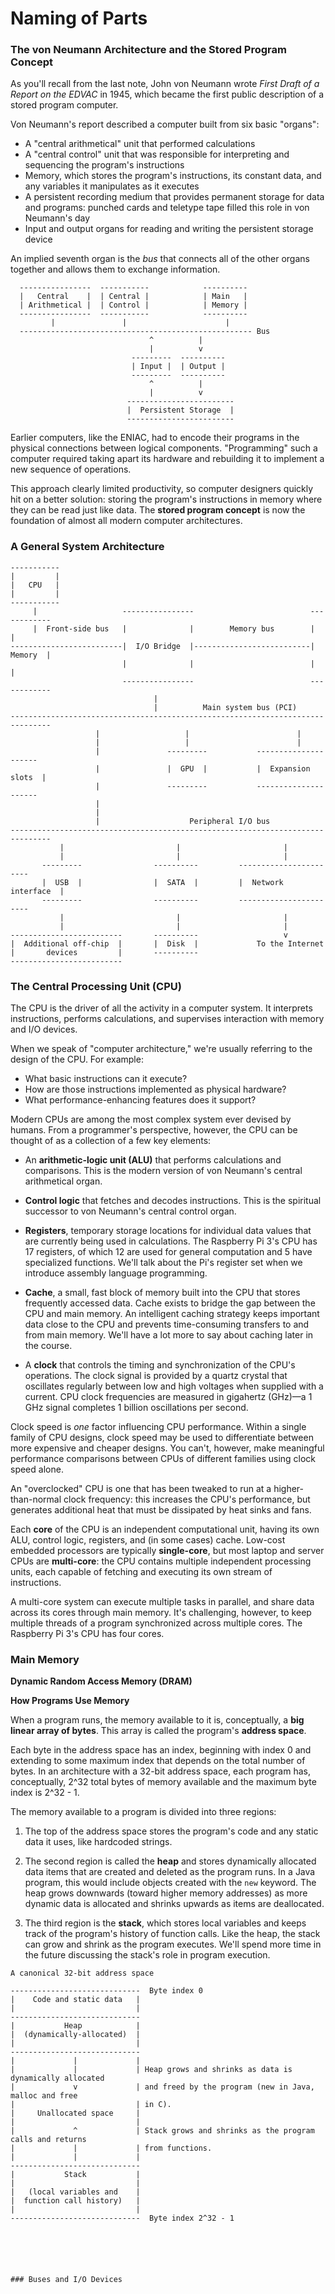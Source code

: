 # Naming of Parts

### The von Neumann Architecture and the Stored Program Concept

As you'll recall from the last note, John von Neumann wrote *First Draft of a Report on the EDVAC* in 1945, which became the first
public description of a stored program computer.

Von Neumann's report described a computer built from six basic "organs":

  - A "central arithmetical" unit that performed calculations
  - A "central control" unit that was responsible for interpreting and sequencing the program's instructions
  - Memory, which stores the program's instructions, its constant data, and any variables it manipulates as it executes
  - A persistent recording medium that provides permanent storage for data and programs: punched cards and teletype tape filled this role in von Neumann's day
  - Input and output organs for reading and writing the persistent storage device

An implied seventh organ is the *bus* that connects all of the other organs together and allows them to exchange information.

```
  ----------------  -----------            ----------
  |   Central    |  | Central |            | Main   |
  | Arithmetical |  | Control |            | Memory |
  ----------------  -----------            ----------
         |               |                      |
  ---------------------------------------------------- Bus
                               ^          |
                               |          v
                           ---------  ----------
                           | Input |  | Output |
                           ---------  ----------
                               ^          |
                               |          v
                          ------------------------
                          |  Persistent Storage  |
                          ------------------------
```

Earlier computers, like the ENIAC, had to encode their programs in the physical connections between logical components. "Programming"
such a computer required taking apart its hardware and rebuilding it to implement a new sequence of operations. 

This approach clearly limited productivity, so computer designers quickly hit on a better solution: storing the program's instructions
in memory where they can be read just like data. The **stored program concept** is now the foundation of almost all modern computer architectures.

### A General System Architecture

```
-----------
|         |
|   CPU   |
|         |
-----------
     |                   ----------------                          ------------
     |  Front-side bus   |              |        Memory bus        |          |
-------------------------|  I/O Bridge  |--------------------------|  Memory  |
                         |              |                          |          |
                         ----------------                          ------------
                                |
                                |          Main system bus (PCI)
-------------------------------------------------------------------------------
                   |                   |                        |
                   |                   |                        |
                   |               ---------           ---------------------
                   |               |  GPU  |           |  Expansion slots  |
                   |               ---------           ---------------------
                   |
                   |
                   |                    Peripheral I/O bus
-------------------------------------------------------------------------------            
           |                         |                       |
           |                         |                       |
       ---------                ----------         -----------------------
       |  USB  |                |  SATA  |         |  Network interface  |
       ---------                ----------         -----------------------
           |                         |                       |
           |                         |                       |
-------------------------       ----------                   v
|  Additional off-chip  |       |  Disk  |             To the Internet
|       devices         |       ----------
------------------------- 
```

### The Central Processing Unit (CPU)

The CPU is the driver of all the activity in a computer system. It interprets instructions, performs calculations, and supervises 
interaction with memory and I/O devices.

When we speak of "computer architecture," we're usually referring to the design of the CPU. For example: 
  - What basic instructions can it execute?
  - How are those instructions implemented as physical hardware?
  - What performance-enhancing features does it support?

Modern CPUs are among the most complex system ever devised by humans. From a programmer's perspective, however, the CPU can be thought of as a collection of a few key elements:

  - An **arithmetic-logic unit (ALU)** that performs calculations and comparisons. This is the modern version of von Neumann's central arithmetical organ.
  
  - **Control logic** that fetches and decodes instructions. This is the spiritual successor to von Neumann's central control organ.
  
  - **Registers**, temporary storage locations for individual data values that are currently being used in calculations. The Raspberry Pi 3's CPU has 17 registers, of which 12 are used for general computation and 5 have specialized functions. We'll talk about the Pi's register set when we introduce assembly language programming.
  
  - **Cache**, a small, fast block of memory built into the CPU that stores frequently accessed data. Cache exists to bridge the gap between the CPU and main memory. An intelligent caching strategy keeps important data close to the CPU and prevents time-consuming transfers to and from main memory. We'll have a lot more to say about caching later in the course.
  
  - A **clock** that controls the timing and synchronization of the CPU's operations. The clock signal is provided by a quartz crystal that oscillates regularly between low and high voltages when supplied with a current. CPU clock frequencies are measured in gigahertz (GHz)&mdash;a 1 GHz signal completes 1 billion oscillations per second. 
  
  Clock speed is *one* factor influencing CPU performance. Within a single family of CPU designs, clock speed may be used to differentiate between more expensive and cheaper designs. You can't, however, make meaningful performance comparisons between CPUs of different families using clock speed alone.

  An "overclocked" CPU is one that has been tweaked to run at a higher-than-normal clock frequency: this increases the CPU's performance, but generates additional heat that must be dissipated by heat sinks and fans.

Each **core** of the CPU is an independent computational unit, having its own ALU, control logic, registers, and (in some cases) cache. Low-cost embedded processors are typically **single-core**, but most laptop and server CPUs are **multi-core**: the CPU contains multiple independent processing units, each capable of fetching and executing its own stream of instructions. 

A multi-core system can execute multiple tasks in parallel, and share data across its cores through main memory. It's challenging, however, to keep multiple threads of a program synchronized across multiple cores. The Raspberry Pi 3's CPU has four cores.

### Main Memory

**Dynamic Random Access Memory (DRAM)**

**How Programs Use Memory**

When a program runs, the memory available to it is, conceptually, a **big linear array of bytes**. This array is called the program's **address space**.

Each byte in the address space has an index, beginning with index 0 and extending to some maximum index that depends on the total number of bytes. In an architecture with a 32-bit address space, each program has, conceptually, 2^32 total bytes of memory available and the maximum byte index is 2^32 - 1.

The memory available to a program is divided into three regions:
  1. The top of the address space stores the program's code and any static data it uses, like hardcoded strings.
  
  2. The second region is called the **heap** and stores dynamically allocated data items that are created and deleted as the program runs. In a Java program, this would include objects created with the `new` keyword. The heap grows downwards (toward higher memory addresses) as more dynamic data is allocated and shrinks upwards as items are deallocated.
  
  3. The third region is the **stack**, which stores local variables and keeps track of the program's history of function calls. Like the heap, the stack can grow and shrink as the program executes. We'll spend more time in the future discussing the stack's role in program execution.

```
A canonical 32-bit address space

-----------------------------  Byte index 0
|    Code and static data   |
|                           |
----------------------------- 
|           Heap            |
|  (dynamically-allocated)  |
|                           |
-----------------------------
|             |             |
|             |             | Heap grows and shrinks as data is dynamically allocated
|             v             | and freed by the program (new in Java, malloc and free
|                           | in C).
|     Unallocated space     |         
|                           |
|             ^             | Stack grows and shrinks as the program calls and returns
|             |             | from functions.
|             |             |
-----------------------------
|           Stack           |
|                           |
|   (local variables and    |
|  function call history)   |
|                           |
-----------------------------  Byte index 2^32 - 1






### Buses and I/O Devices
